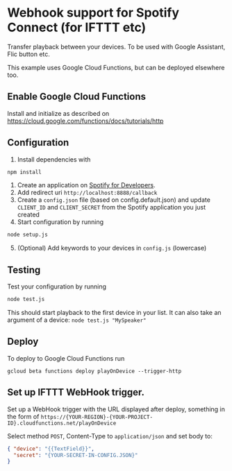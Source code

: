 # Webhook support for Spotify Connect (for IFTTT etc)
Transfer playback between your devices. To be used with Google Assistant, Flic button etc.

This example uses Google Cloud Functions, but can be deployed elsewhere too.

## Enable Google Cloud Functions
Install and initialize as described on https://cloud.google.com/functions/docs/tutorials/http

## Configuration

1. Install dependencies with
```sh
npm install
```
1. Create an application on [Spotify for Developers](https://beta.developer.spotify.com/dashboard/applications).
2. Add redirect uri `http://localhost:8888/callback`
3. Create a `config.json` file (based on config.default.json) and update `CLIENT_ID` and `CLIENT_SECRET` from the Spotify application you just created
4. Start configuration by running
```sh
node setup.js
```
5. (Optional) Add keywords to your devices in `config.js` (lowercase)

## Testing
Test your configuration by running
```sh
node test.js
````
This should start playback to the first device in your list. It can also take an argument of a device: `node test.js "MySpeaker"`

## Deploy
To deploy to Google Cloud Functions run
```
gcloud beta functions deploy playOnDevice --trigger-http
```


## Set up IFTTT WebHook trigger.
Set up a WebHook trigger with the URL displayed after deploy, something in the form of
`https://{YOUR-REGION}-{YOUR-PROJECT-ID}.cloudfunctions.net/playOnDevice`

Select method `POST`, Content-Type to `application/json` and set body to:
```json
{ "device": "{{TextField}}",
  "secret": "{YOUR-SECRET-IN-CONFIG.JSON}"
}
```
